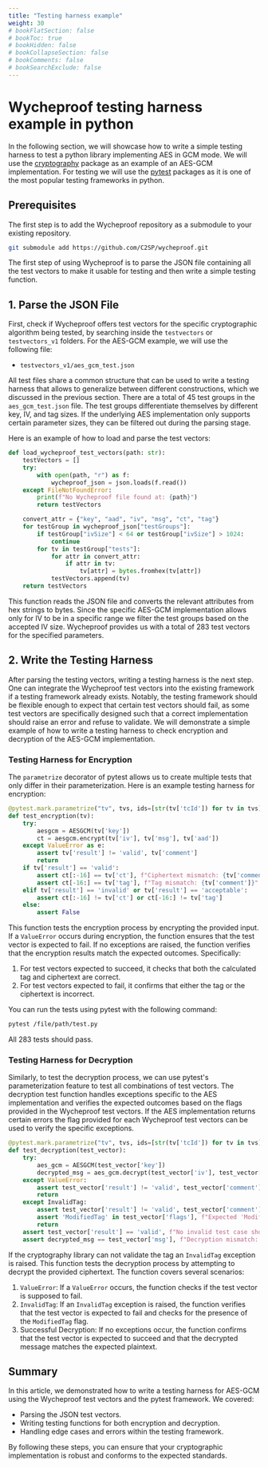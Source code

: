 ```yaml
---
title: "Testing harness example"
weight: 30
# bookFlatSection: false
# bookToc: true
# bookHidden: false
# bookCollapseSection: false
# bookComments: false
# bookSearchExclude: false
---
```


# Wycheproof testing harness example in python

In the following section, we will showcase how to write a simple testing harness to test a python library implementing AES in GCM mode.
We will use the [cryptography](https://pypi.org/project/cryptography/) package as an example of an AES-GCM implementation.
For testing we will use the [pytest](https://pypi.org/project/pytest/) packages as it is one of the most popular testing frameworks in python.

## Prerequisites

The first step is to add the Wycheproof repository as a submodule to your existing repository.

```bash
git submodule add https://github.com/C2SP/wycheproof.git
```

The first step of using Wycheproof is to parse the JSON file containing all the test vectors to make it usable for testing and then write a simple testing function.

## 1. Parse the JSON File

First, check if Wycheproof offers test vectors for the specific cryptographic algorithm being tested, by searching inside the `testvectors` or `testvectors_v1` folders.
For the AES-GCM example, we will use the following file:

- `testvectors_v1/aes_gcm_test.json`

All test files share a common structure that can be used to write a testing harness that allows to generalize between different constructions, which we discussed in the previous section. There are a total of 45 test groups in the `aes_gcm_test.json` file. The test groups differentiate themselves by different key, IV, and tag sizes. If the underlying AES implementation only supports certain parameter sizes, they can be filtered out during the parsing stage.  

Here is an example of how to load and parse the test vectors:

```python {linenos=inline}
def load_wycheproof_test_vectors(path: str):
    testVectors = []
    try:
        with open(path, "r") as f:
            wycheproof_json = json.loads(f.read())
    except FileNotFoundError:
        print(f"No Wycheproof file found at: {path}")
        return testVectors

    convert_attr = {"key", "aad", "iv", "msg", "ct", "tag"}
    for testGroup in wycheproof_json["testGroups"]:
        if testGroup["ivSize"] < 64 or testGroup["ivSize"] > 1024:
            continue
        for tv in testGroup["tests"]:
            for attr in convert_attr:
                if attr in tv:
                    tv[attr] = bytes.fromhex(tv[attr])
            testVectors.append(tv)
    return testVectors
```

This function reads the JSON file and converts the relevant attributes from hex strings to bytes.
Since the specific AES-GCM implementation allows only for IV to be in a specific range we filter the test groups based on the accepted IV size.
Wycheproof provides us with a total of 283 test vectors for the specified parameters.

## 2. Write the Testing Harness

After parsing the testing vectors, writing a testing harness is the next step.
One can integrate the Wycheproof test vectors into the existing framework if a testing framework already exists.
Notably, the testing framework should be flexible enough to expect that certain test vectors should fail, as some test vectors are specifically designed such that a correct implementation should raise an error and refuse to validate. We will demonstrate a simple example of how to write a testing harness to check encryption and decryption of the AES-GCM implementation.

### Testing Harness for Encryption

The `parametrize` decorator of pytest allows us to create multiple tests that only differ in their parameterization.
Here is an example testing harness for encryption:

```python {linenos=inline}
@pytest.mark.parametrize("tv", tvs, ids=[str(tv['tcId']) for tv in tvs])
def test_encryption(tv):
    try:
        aesgcm = AESGCM(tv['key'])
        ct = aesgcm.encrypt(tv['iv'], tv['msg'], tv['aad'])
    except ValueError as e:
        assert tv['result'] != 'valid', tv['comment']
        return
    if tv['result'] == 'valid':
        assert ct[:-16] == tv['ct'], f"Ciphertext mismatch: {tv['comment']}"
        assert ct[-16:] == tv['tag'], f"Tag mismatch: {tv['comment']}"
    elif tv['result'] == 'invalid' or tv['result'] == 'acceptable':
        assert ct[:-16] != tv['ct'] or ct[-16:] != tv['tag']
    else:
        assert False
```

This function tests the encryption process by encrypting the provided input.
If a `ValueError` occurs during encryption, the function ensures that the test vector is expected to fail.
If no exceptions are raised, the function verifies that the encryption results match the expected outcomes.
Specifically:

1. For test vectors expected to succeed, it checks that both the calculated tag and ciphertext are correct.
2. For test vectors expected to fail, it confirms that either the tag or the ciphertext is incorrect.

You can run the tests using pytest with the following command:

```bash
pytest /file/path/test.py
```

All 283 tests should pass.

### Testing Harness for Decryption

Similarly, to test the decryption process, we can use pytest's parameterization feature to test all combinations of test vectors.
The decryption test function handles exceptions specific to the AES implementation and verifies the expected outcomes based on the flags provided in the Wycheproof test vectors.
If the AES implementation returns certain errors the flag provided for each Wycheproof test vectors can be used to verify the specific exceptions.

```python {linenos=inline}
@pytest.mark.parametrize("tv", tvs, ids=[str(tv['tcId']) for tv in tvs])
def test_decryption(test_vector):
    try:
        aes_gcm = AESGCM(test_vector['key'])
        decrypted_msg = aes_gcm.decrypt(test_vector['iv'], test_vector['ct'] + test_vector['tag'], test_vector['aad'])
    except ValueError:
        assert test_vector['result'] != 'valid', test_vector['comment']
        return
    except InvalidTag:
        assert test_vector['result'] != 'valid', test_vector['comment']
        assert 'ModifiedTag' in test_vector['flags'], f"Expected 'ModifiedTag' flag: {test_vector['comment']}"
        return
    assert test_vector['result'] == 'valid', f"No invalid test case should pass: {test_vector['comment']}"
    assert decrypted_msg == test_vector['msg'], f"Decryption mismatch: {test_vector['comment']}"
```

If the cryptography library can not validate the tag an `InvalidTag` exception is raised.
This function tests the decryption process by attempting to decrypt the provided ciphertext.
The function covers several scenarios:

1. `ValueError`: If a `ValueError` occurs, the function checks if the test vector is supposed to fail.  
2. `InvalidTag`: If an `InvalidTag` exception is raised, the function verifies that the test vector is expected to fail and checks for the presence of the `ModifiedTag` flag.  
3. Successful Decryption: If no exceptions occur, the function confirms that the test vector is expected to succeed and that the decrypted message matches the expected plaintext.

## Summary

In this article, we demonstrated how to write a testing harness for AES-GCM using the Wycheproof test vectors and the pytest framework.
We covered:

- Parsing the JSON test vectors.
- Writing testing functions for both encryption and decryption.
- Handling edge cases and errors within the testing framework.

By following these steps, you can ensure that your cryptographic implementation is robust and conforms to the expected standards.
